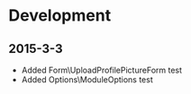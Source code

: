 # Development

2015-3-3
--------
- Added Form\UploadProfilePictureForm test
- Added Options\ModuleOptions test
